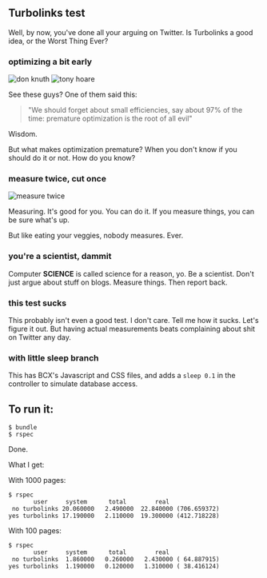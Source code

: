 ## Turbolinks test

Well, by now, you've done all your arguing on Twitter. Is Turbolinks a good
idea, or the Worst Thing Ever?

### optimizing a bit early

![don knuth](http://upload.wikimedia.org/wikipedia/commons/4/4f/KnuthAtOpenContentAlliance.jpg) ![tony hoare](http://upload.wikimedia.org/wikipedia/commons/thumb/2/2c/Sir_Tony_Hoare_IMG_5125.jpg/600px-Sir_Tony_Hoare_IMG_5125.jpg)

See these guys? One of them said this:

> "We should forget about small efficiencies, say about 97% of the time: premature optimization is the root of all evil"

Wisdom.

But what makes optimization premature? When you don't know if you should do it
or not. How do you know?

### measure twice, cut once

![measure twice](http://barnraisersllc.com/wp-content/uploads/2010/08/Measuring-Tapes1.jpg)

Measuring. It's good for you. You can do it. If you measure things, you can be
sure what's up.

But like eating your veggies, nobody measures. Ever.

### you're a scientist, dammit

Computer **SCIENCE** is called science for a reason, yo. Be a scientist. Don't
just argue about stuff on blogs. Measure things. Then report back.

### this test sucks

This probably isn't even a good test. I don't care. Tell me how it sucks. Let's
figure it out. But having actual measurements beats complaining about shit on 
Twitter any day.

### with little sleep branch

This has BCX's Javascript and CSS files, and adds a `sleep 0.1` in the
controller to simulate database access.

## To run it:

```
$ bundle
$ rspec
```

Done.

What I get:

With 1000 pages:

```
$ rspec
       user     system      total        real
 no turbolinks 20.060000   2.490000  22.840000 (706.659372)
yes turbolinks 17.190000   2.110000  19.300000 (412.718228)
```

With 100 pages:

```
$ rspec  
       user     system      total        real
 no turbolinks  1.860000   0.260000   2.430000 ( 64.887915)
yes turbolinks  1.190000   0.120000   1.310000 ( 38.416124)
```

